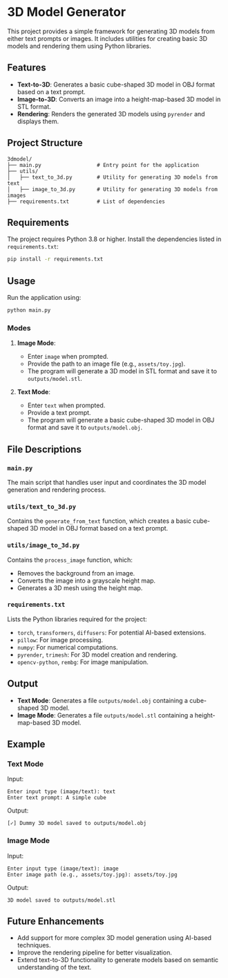 # 3D Model Generator

This project provides a simple framework for generating 3D models from either text prompts or images. It includes utilities for creating basic 3D models and rendering them using Python libraries.

## Features

- **Text-to-3D**: Generates a basic cube-shaped 3D model in OBJ format based on a text prompt.
- **Image-to-3D**: Converts an image into a height-map-based 3D model in STL format.
- **Rendering**: Renders the generated 3D models using `pyrender` and displays them.

## Project Structure

```
3dmodel/
├── main.py                  # Entry point for the application
├── utils/
│   ├── text_to_3d.py        # Utility for generating 3D models from text
│   ├── image_to_3d.py       # Utility for generating 3D models from images
├── requirements.txt         # List of dependencies
```

## Requirements

The project requires Python 3.8 or higher. Install the dependencies listed in `requirements.txt`:

```bash
pip install -r requirements.txt
```

## Usage

Run the application using:

```bash
python main.py
```

### Modes

1. **Image Mode**:
   - Enter `image` when prompted.
   - Provide the path to an image file (e.g., `assets/toy.jpg`).
   - The program will generate a 3D model in STL format and save it to `outputs/model.stl`.

2. **Text Mode**:
   - Enter `text` when prompted.
   - Provide a text prompt.
   - The program will generate a basic cube-shaped 3D model in OBJ format and save it to `outputs/model.obj`.

## File Descriptions

### `main.py`

The main script that handles user input and coordinates the 3D model generation and rendering process.

### `utils/text_to_3d.py`

Contains the `generate_from_text` function, which creates a basic cube-shaped 3D model in OBJ format based on a text prompt.

### `utils/image_to_3d.py`

Contains the `process_image` function, which:
- Removes the background from an image.
- Converts the image into a grayscale height map.
- Generates a 3D mesh using the height map.

### `requirements.txt`

Lists the Python libraries required for the project:
- `torch`, `transformers`, `diffusers`: For potential AI-based extensions.
- `pillow`: For image processing.
- `numpy`: For numerical computations.
- `pyrender`, `trimesh`: For 3D model creation and rendering.
- `opencv-python`, `rembg`: For image manipulation.

## Output

- **Text Mode**: Generates a file `outputs/model.obj` containing a cube-shaped 3D model.
- **Image Mode**: Generates a file `outputs/model.stl` containing a height-map-based 3D model.

## Example

### Text Mode
Input:
```
Enter input type (image/text): text
Enter text prompt: A simple cube
```
Output:
```
[✓] Dummy 3D model saved to outputs/model.obj
```

### Image Mode
Input:
```
Enter input type (image/text): image
Enter image path (e.g., assets/toy.jpg): assets/toy.jpg
```
Output:
```
3D model saved to outputs/model.stl
```

## Future Enhancements

- Add support for more complex 3D model generation using AI-based techniques.
- Improve the rendering pipeline for better visualization.
- Extend text-to-3D functionality to generate models based on semantic understanding of the text.
